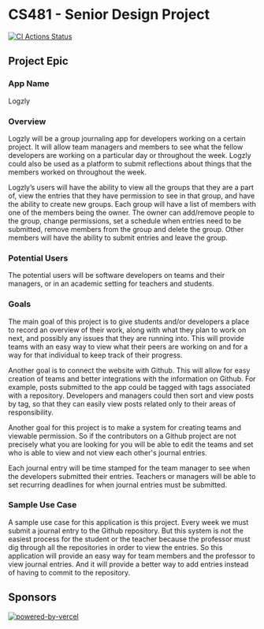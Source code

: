 # CS481 - Senior Design Project

[![CI Actions Status](https://github.com/shanep-capstone/cs481-s21-team_10/actions/workflows/node.js.yml/badge.svg)](https://github.com/shanep-capstone/cs481-s21-team_10/actions)

## Project Epic

### App Name
Logzly

### Overview
Logzly will be a group journaling app for developers working on a certain project. It will allow team managers and members to see what the fellow developers are working on a particular day or throughout the week. Logzly could also be used as a platform to submit reflections about things that the members worked on throughout the week.

Logzly’s users will have the ability to view all the groups that they are a part of, view the entries that they have permission to see in that group, and have the ability to create new groups. Each group will have a list of members with one of the members being the owner. The owner can add/remove people to the group, change permissions, set a schedule when entries need to be submitted, remove members from the group and delete the group. Other members will have the ability to submit entries and leave the group.

### Potential Users
The potential users will be software developers on teams and their managers, or in an academic setting for teachers and students.

### Goals
The main goal of this project is to give students and/or developers a place to record an overview of their work, along with what they plan to work on next, and possibly any issues that they are running into. This will provide teams with an easy way to view what their peers are working on and for a way for that individual to keep track of their progress. 

Another goal is to connect the website with Github. This will allow for easy creation of teams and better integrations with the information on Github.  For example, posts submitted to the app could be tagged with tags associated with a repository.  Developers and managers could then sort and view posts by tag, so that they can easily view posts related only to their areas of responsibility.

Another goal for this project is to make a system for creating teams and viewable permission. So if the contributors on a Github project are not precisely what you are looking for you will be able to edit the teams and set who is able to view and not view each other's journal entries.

Each journal entry will be time stamped for the team manager to see when the developers submitted their entries. Teachers or managers will be able to set recurring deadlines for when journal entries must be submitted.

### Sample Use Case
A sample use case for this application is this project. Every week we must submit a journal entry to the Github repository. But this system is not the easiest process for the student or the teacher because the professor must dig through all the repositories in order to view the entries. So this application will provide an easy way for team members and the professor to view journal entries. And it will provide a better way to add entries instead of having to commit to the repository.

## Sponsors
[![powered-by-vercel](https://user-images.githubusercontent.com/47830777/112386760-fa86b200-8cb6-11eb-950e-721436bc9031.png)](https://vercel.com/?utm_source=logzly&utm_campaign=oss)
